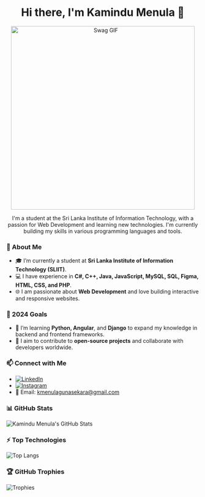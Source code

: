 <h1 align="center">Hi there, I'm Kamindu Menula 👋</h1>
<p align="center">
  <img src="https://media.giphy.com/media/62PP2yEIAZF6g/giphy.gif" width="480" alt="Swag GIF">
</p>


<p align="center">
  I'm a student at the Sri Lanka Institute of Information Technology, with a passion for Web Development and learning new technologies. I'm currently building my skills in various programming languages and tools.
</p>

### 💼 About Me
- 🎓 I’m currently a student at **Sri Lanka Institute of Information Technology (SLIIT)**.
- 💻 I have experience in **C#, C++, Java, JavaScript, MySQL, SQL, Figma, HTML, CSS, and PHP**.
- 🌐 I am passionate about **Web Development** and love building interactive and responsive websites.

### 🎯 2024 Goals
- 🌱 I’m learning **Python, Angular**, and **Django** to expand my knowledge in backend and frontend frameworks.
- 🤝 I aim to contribute to **open-source projects** and collaborate with developers worldwide.

### 📫 Connect with Me
- [![LinkedIn](https://img.shields.io/badge/-LinkedIn-blue)](https://www.linkedin.com/in/kamindumenula/)
- [![Instagram](https://img.shields.io/badge/-Instagram-E4405F)](https://www.instagram.com/kamindu_menula)
- 📧 Email: [kmenulagunasekara@gmail.com](mailto:kmenulagunasekara@gmail.com)

### 📊 GitHub Stats
![Kamindu Menula's GitHub Stats](https://github-readme-stats.vercel.app/api?username=Kamindumenula&show_icons=true&theme=radical)

### ⚡ Top Technologies
![Top Langs](https://github-readme-stats.vercel.app/api/top-langs/?username=Kamindumenula&layout=compact&theme=radical)

### 🏆 GitHub Trophies
![Trophies](https://github-profile-trophy.vercel.app/?username=Kamindumenula&theme=radical&no-frame=true&no-bg=true&margin-w=4)

